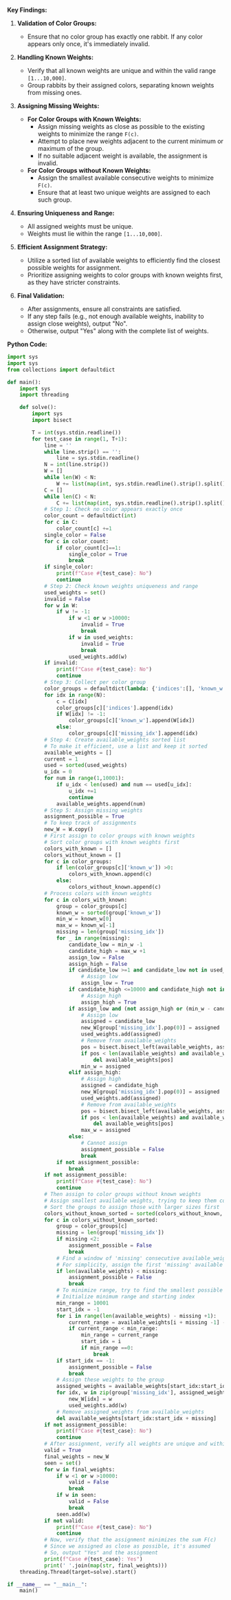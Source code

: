 **Key Findings:**

1. **Validation of Color Groups:**
   - Ensure that no color group has exactly one rabbit. If any color appears only once, it's immediately invalid.

2. **Handling Known Weights:**
   - Verify that all known weights are unique and within the valid range `[1...10,000]`.
   - Group rabbits by their assigned colors, separating known weights from missing ones.

3. **Assigning Missing Weights:**
   - **For Color Groups with Known Weights:**
     - Assign missing weights as close as possible to the existing weights to minimize the range `F(c)`.
     - Attempt to place new weights adjacent to the current minimum or maximum of the group.
     - If no suitable adjacent weight is available, the assignment is invalid.
   - **For Color Groups without Known Weights:**
     - Assign the smallest available consecutive weights to minimize `F(c)`.
     - Ensure that at least two unique weights are assigned to each such group.

4. **Ensuring Uniqueness and Range:**
   - All assigned weights must be unique.
   - Weights must lie within the range `[1...10,000]`.

5. **Efficient Assignment Strategy:**
   - Utilize a sorted list of available weights to efficiently find the closest possible weights for assignment.
   - Prioritize assigning weights to color groups with known weights first, as they have stricter constraints.

6. **Final Validation:**
   - After assignments, ensure all constraints are satisfied.
   - If any step fails (e.g., not enough available weights, inability to assign close weights), output "No".
   - Otherwise, output "Yes" along with the complete list of weights.

**Python Code:**

```python
import sys
import sys
from collections import defaultdict

def main():
    import sys
    import threading

    def solve():
        import sys
        import bisect

        T = int(sys.stdin.readline())
        for test_case in range(1, T+1):
            line = ''
            while line.strip() == '':
                line = sys.stdin.readline()
            N = int(line.strip())
            W = []
            while len(W) < N:
                W += list(map(int, sys.stdin.readline().strip().split()))
            C = []
            while len(C) < N:
                C += list(map(int, sys.stdin.readline().strip().split()))
            # Step 1: Check no color appears exactly once
            color_count = defaultdict(int)
            for c in C:
                color_count[c] +=1
            single_color = False
            for c in color_count:
                if color_count[c]==1:
                    single_color = True
                    break
            if single_color:
                print(f"Case #{test_case}: No")
                continue
            # Step 2: Check known weights uniqueness and range
            used_weights = set()
            invalid = False
            for w in W:
                if w != -1:
                    if w <1 or w >10000:
                        invalid = True
                        break
                    if w in used_weights:
                        invalid = True
                        break
                    used_weights.add(w)
            if invalid:
                print(f"Case #{test_case}: No")
                continue
            # Step 3: Collect per color group
            color_groups = defaultdict(lambda: {'indices':[], 'known_w':[], 'missing_idx':[]})
            for idx in range(N):
                c = C[idx]
                color_groups[c]['indices'].append(idx)
                if W[idx] != -1:
                    color_groups[c]['known_w'].append(W[idx])
                else:
                    color_groups[c]['missing_idx'].append(idx)
            # Step 4: Create available_weights sorted list
            # To make it efficient, use a list and keep it sorted
            available_weights = []
            current = 1
            used = sorted(used_weights)
            u_idx = 0
            for num in range(1,10001):
                if u_idx < len(used) and num == used[u_idx]:
                    u_idx +=1
                    continue
                available_weights.append(num)
            # Step 5: Assign missing weights
            assignment_possible = True
            # To keep track of assignments
            new_W = W.copy()
            # First assign to color groups with known weights
            # Sort color groups with known weights first
            colors_with_known = []
            colors_without_known = []
            for c in color_groups:
                if len(color_groups[c]['known_w']) >0:
                    colors_with_known.append(c)
                else:
                    colors_without_known.append(c)
            # Process colors with known weights
            for c in colors_with_known:
                group = color_groups[c]
                known_w = sorted(group['known_w'])
                min_w = known_w[0]
                max_w = known_w[-1]
                missing = len(group['missing_idx'])
                for _ in range(missing):
                    candidate_low = min_w -1
                    candidate_high = max_w +1
                    assign_low = False
                    assign_high = False
                    if candidate_low >=1 and candidate_low not in used_weights:
                        # Assign low
                        assign_low = True
                    if candidate_high <=10000 and candidate_high not in used_weights:
                        # Assign high
                        assign_high = True
                    if assign_low and (not assign_high or (min_w - candidate_low) <= (candidate_high - max_w)):
                        # Assign low
                        assigned = candidate_low
                        new_W[group['missing_idx'].pop(0)] = assigned
                        used_weights.add(assigned)
                        # Remove from available_weights
                        pos = bisect.bisect_left(available_weights, assigned)
                        if pos < len(available_weights) and available_weights[pos]==assigned:
                            del available_weights[pos]
                        min_w = assigned
                    elif assign_high:
                        # Assign high
                        assigned = candidate_high
                        new_W[group['missing_idx'].pop(0)] = assigned
                        used_weights.add(assigned)
                        # Remove from available_weights
                        pos = bisect.bisect_left(available_weights, assigned)
                        if pos < len(available_weights) and available_weights[pos]==assigned:
                            del available_weights[pos]
                        max_w = assigned
                    else:
                        # Cannot assign
                        assignment_possible = False
                        break
                if not assignment_possible:
                    break
            if not assignment_possible:
                print(f"Case #{test_case}: No")
                continue
            # Then assign to color groups without known weights
            # Assign smallest available weights, trying to keep them consecutive
            # Sort the groups to assign those with larger sizes first
            colors_without_known_sorted = sorted(colors_without_known, key=lambda x: -len(color_groups[x]['missing_idx']))
            for c in colors_without_known_sorted:
                group = color_groups[c]
                missing = len(group['missing_idx'])
                if missing <2:
                    assignment_possible = False
                    break
                # Find a window of 'missing' consecutive available_weights with minimal range
                # For simplicity, assign the first 'missing' available weights
                if len(available_weights) < missing:
                    assignment_possible = False
                    break
                # To minimize range, try to find the smallest possible window
                # Initialize minimum range and starting index
                min_range = 10001
                start_idx = -1
                for i in range(len(available_weights) - missing +1):
                    current_range = available_weights[i + missing -1] - available_weights[i]
                    if current_range < min_range:
                        min_range = current_range
                        start_idx = i
                        if min_range ==0:
                            break
                if start_idx == -1:
                    assignment_possible = False
                    break
                # Assign these weights to the group
                assigned_weights = available_weights[start_idx:start_idx + missing]
                for idx, w in zip(group['missing_idx'], assigned_weights):
                    new_W[idx] = w
                    used_weights.add(w)
                # Remove assigned_weights from available_weights
                del available_weights[start_idx:start_idx + missing]
            if not assignment_possible:
                print(f"Case #{test_case}: No")
                continue
            # After assignment, verify all weights are unique and within range
            valid = True
            final_weights = new_W
            seen = set()
            for w in final_weights:
                if w <1 or w >10000:
                    valid = False
                    break
                if w in seen:
                    valid = False
                    break
                seen.add(w)
            if not valid:
                print(f"Case #{test_case}: No")
                continue
            # Now, verify that the assignment minimizes the sum F(c)
            # Since we assigned as close as possible, it's assumed
            # So, output "Yes" and the assignment
            print(f"Case #{test_case}: Yes")
            print(' '.join(map(str, final_weights)))
    threading.Thread(target=solve).start()

if __name__ == "__main__":
    main()
```